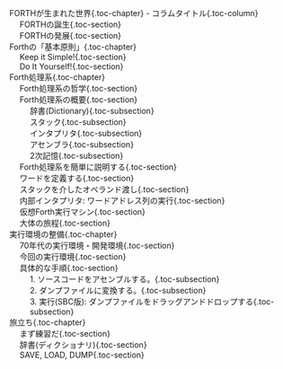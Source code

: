 <nav id="toc" role="doc-toc">

- [FORTHが生まれた世界](ch01.html#"H1-1"){.toc-chapter}
      - [コラムタイトル](ch01.html#Column01){.toc-column}
  - [FORTHの誕生](ch01.html#H01-2){.toc-section}
  - [FORTHの発展](ch01.html#H01-3){.toc-section}
- [Forthの「基本原則」](ch02.html#H02-1){.toc-chapter}
  - [Keep it Simple!](ch02.html#H02-2){.toc-section}
  - [Do It Yourself!](ch02.html#H02-3){.toc-section}
- [Forth処理系](ch03.html#H03-1){.toc-chapter}
  - [Forth処理系の哲学](ch03.html#H03-2){.toc-section}
  - [Forth処理系の概要](ch03.html#H03-3){.toc-section}
    - [辞書(Dictionary)](ch03.html#H03-4){.toc-subsection}
    - [スタック](ch03.html#H03-5){.toc-subsection}
    - [インタプリタ](ch03.html#H03-6){.toc-subsection}
    - [アセンブラ](ch03.html#H03-7){.toc-subsection}
    - [2次記憶](ch03.html#H03-8){.toc-subsection}
  - [Forth処理系を簡単に説明する](ch03.html#H03-9){.toc-section}
  - [ワードを定義する](ch03.html#H03-10){.toc-section}
  - [スタックを介したオペランド渡し](ch03.html#H03-11){.toc-section}
  - [内部インタプリタ: ワードアドレス列の実行](ch03.html#H03-12){.toc-section}
  - [仮想Forth実行マシン](ch03.html#H03-13){.toc-section}
  - [大体の旅程](ch03.html#H03-14){.toc-section}
- [実行環境の整備](ch04.html#H04-1){.toc-chapter}
  - [70年代の実行環境・開発環境](ch04.html#H04-2){.toc-section}
  - [今回の実行環境](ch04.html#H04-3){.toc-section}
  - [具体的な手順](ch04.html#H04-5){.toc-section}
    - [1. ソースコードをアセンブルする。](ch04.html#H04-6){.toc-subsection}
    - [2. ダンプファイルに変換する。](ch04.html#H04-7){.toc-subsection}
    - [3. 実行(SBC版): ダンプファイルをドラッグアンドドロップする](ch04.html#H04-8){.toc-subsection}
- [旅立ち](ch05.html#H05-1){.toc-chapter}
  - [まず練習だ](ch05.html#H05-2){.toc-section}
  - [辞書(ディクショナリ)](ch05.html#H05-3){.toc-section}
  - [SAVE, LOAD, DUMP](ch05.html#H05-4){.toc-section}

</nav>
